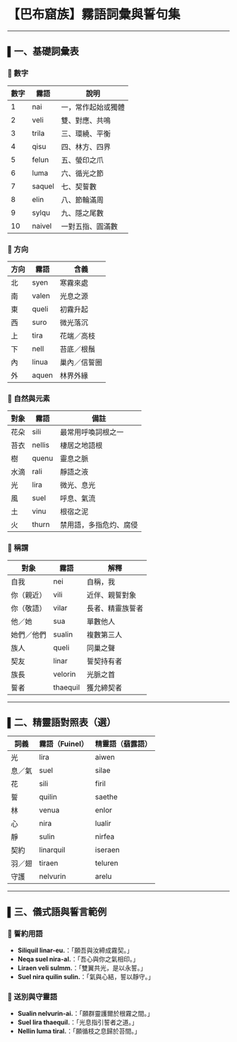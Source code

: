 # 【巴布窟族】霧語詞彙與誓句集

---

## ▌一、基礎詞彙表

### 🎴 數字
| 數字 | 霧語 | 說明 |
|------|------|------|
| 1    | nai  | 一，常作起始或獨體 |
| 2    | veli | 雙、對應、共鳴 |
| 3    | trila | 三、環繞、平衡 |
| 4    | qisu | 四、林方、四界 |
| 5    | felun | 五、螢印之爪 |
| 6    | luma | 六、循光之節 |
| 7    | saquel | 七、契誓數 |
| 8    | elin | 八、節輪滿周 |
| 9    | sylqu | 九、隱之尾數 |
| 10   | naivel | 一對五指、圓滿數 |

### 🧭 方向
| 方向 | 霧語 | 含義 |
|------|------|------|
| 北   | syen  | 寒霧來處 |
| 南   | valen | 光息之源 |
| 東   | queli | 初霧升起 |
| 西   | suro  | 微光落沉 |
| 上   | tira  | 花端／高枝 |
| 下   | nell  | 苔底／根鬚 |
| 內   | linua | 巢內／信誓圈 |
| 外   | aquen | 林界外緣 |

### 🌿 自然與元素
| 對象 | 霧語 | 備註 |
|------|------|------|
| 花朵 | sili | 最常用呼喚詞根之一 |
| 苔衣 | nellis | 棲居之地語根 |
| 樹   | quenu | 靈息之脈 |
| 水滴 | rali | 靜語之液 |
| 光   | lira | 微光、息光 |
| 風   | suel | 呼息、氣流 |
| 土   | vinu | 根宿之泥 |
| 火   | thurn | 禁用語，多指危灼、腐侵 |

### 👥 稱謂
| 對象 | 霧語 | 解釋 |
|------|------|------|
| 自我 | nei | 自稱，我 |
| 你（親近） | vili | 近伴、親誓對象 |
| 你（敬語） | vilar | 長者、精靈族誓者 |
| 他／她 | sua | 單數他人 |
| 她們／他們 | sualin | 複數第三人 |
| 族人 | queli | 同巢之聲 |
| 契友 | linar | 誓契持有者 |
| 族長 | velorin | 光脈之首 |
| 誓者 | thaequil | 獲允締契者 |

---

## ▌二、精靈語對照表（選）
| 詞義 | 霧語（Fuinel） | 精靈語（翡露語） |
|------|----------------|------------------|
| 光   | lira           | aiwen            |
| 息／氣 | suel          | silae             |
| 花   | sili           | firil             |
| 誓   | quilin         | saethe           |
| 林   | venua          | enlor             |
| 心   | nira           | lualir            |
| 靜   | sulin          | nirfea            |
| 契約 | linarquil      | iseraen           |
| 羽／翅 | tiraen       | teluren           |
| 守護 | nelvurin       | arelu             |

---

## ▌三、儀式語與誓言範例

### 🔆 誓約用語
- **Siliquil linar-eu.**：「願吾與汝締成霧契。」
- **Neqa suel nira-al.**：「吾心與你之氣相印。」
- **Liraen veli sulmm.**：「雙翼共光，是以永誓。」
- **Suel nira quilin sulin.**：「氣與心結，誓以靜守。」

### 🌌 送別與守靈語
- **Sualin nelvurin-ai.**：「願群靈護爾於根霧之間。」
- **Suel lira thaequil.**：「光息指引誓者之道。」
- **Nellin luma tiral.**：「願循枝之息歸於苔間。」
